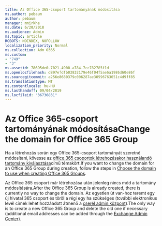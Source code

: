 ```yaml
---
title: Az Office 365-csoport tartományának módosítása
ms.author: pebaum
author: pebaum
manager: mnirkhe
ms.date: 6/20/2018
ms.audience: Admin
ms.topic: article
ROBOTS: NOINDEX, NOFOLLOW
localization_priority: Normal
ms.collection: Adm_O365
ms.custom:
- "749"
- "3"
ms.assetid: 78695de0-7021-4900-a784-7cc782785f1d
ms.openlocfilehash: d897efdfb03832179e46f04f5ae6a1986d60e86f
ms.sourcegitcommit: a256e8680379c006287ae30996763051c4d9ff85
ms.translationtype: MT
ms.contentlocale: hu-HU
ms.lasthandoff: 09/04/2019
ms.locfileid: "36736831"
---
```

# <a name="change-the-domain-for-office-365-group"></a><span data-ttu-id="5a41c-102">Az Office 365-csoport tartományának módosítása</span><span class="sxs-lookup"><span data-stu-id="5a41c-102">Change the domain for Office 365 Group</span></span>

<span data-ttu-id="5a41c-103">Ha a létrehozás során egy Office 365-csoport tartományát szeretné módosítani, kövesse az [office 365 csoportok létrehozásakor használandó tartomány kiválasztása](https://docs.microsoft.com/office365/admin/create-groups/choose-domain-to-create-groups)című témakört.</span><span class="sxs-lookup"><span data-stu-id="5a41c-103">If you want to change the domain for an Office 365 Group during creation, follow the steps in [Choose the domain to use when creating Office 365 Groups](https://docs.microsoft.com/office365/admin/create-groups/choose-domain-to-create-groups).</span></span>
  
<span data-ttu-id="5a41c-104">Az Office 365 csoport már létrehozása után jelenleg nincs mód a tartomány módosítására.</span><span class="sxs-lookup"><span data-stu-id="5a41c-104">After the Office 365 Group is already created, there is currently no way to change the domain.</span></span> <span data-ttu-id="5a41c-105">Az egyetlen út van-hoz teremt egy új hivatal 365 csoport és töröl a régi egy ha szükséges (további elektronikus levél címek lehet hozzáadott átmenő a [cserél admin központ](https://outlook.office365.com/ecp.aspx)).</span><span class="sxs-lookup"><span data-stu-id="5a41c-105">The only way is to create a new Office 365 Group and delete the old one if necessary (additional email addresses can be added through the [Exchange Admin Center](https://outlook.office365.com/ecp.aspx)).</span></span>